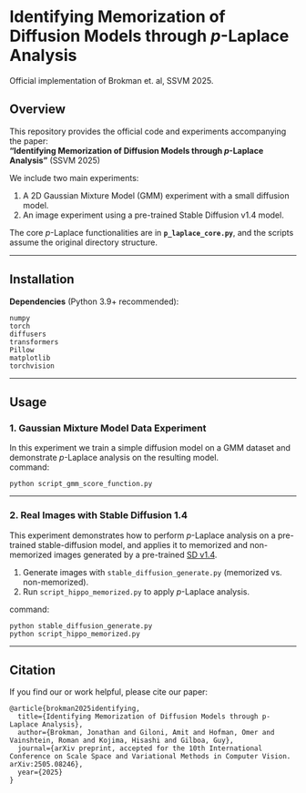 # Identifying Memorization of Diffusion Models through *p*-Laplace Analysis  
Official implementation of Brokman et. al, SSVM 2025.

## Overview

This repository provides the official code and experiments accompanying the paper:  
**“Identifying Memorization of Diffusion Models through *p*-Laplace Analysis”** (SSVM 2025)

We include two main experiments:
1. A 2D Gaussian Mixture Model (GMM) experiment with a small diffusion model.
2. An image experiment using a pre-trained Stable Diffusion v1.4 model.

The core *p*-Laplace functionalities are in **`p_laplace_core.py`**, and the scripts assume the original directory structure.

---

## Installation

**Dependencies** (Python 3.9+ recommended):
```
numpy
torch
diffusers
transformers
Pillow
matplotlib
torchvision
```

---

## Usage

### 1. Gaussian Mixture Model Data Experiment
In this experiment we train a simple diffusion model on a GMM dataset and demonstrate *p*-Laplace analysis on the resulting model.  
command:
```
python script_gmm_score_function.py
```

---

### 2. Real Images with Stable Diffusion 1.4
This experiment demonstrates how to perform *p*-Laplace analysis on a pre-trained stable-diffusion model, and applies it to memorized and non-memorized images generated by a pre-trained [SD v1.4](https://huggingface.co/CompVis/stable-diffusion-v1-4).  

1) Generate images with `stable_diffusion_generate.py` (memorized vs. non-memorized).  
2) Run `script_hippo_memorized.py` to apply *p*-Laplace analysis.

command:
```
python stable_diffusion_generate.py
python script_hippo_memorized.py
```

---

## Citation

If you find our or work helpful, please cite our paper:

```
@article{brokman2025identifying,
  title={Identifying Memorization of Diffusion Models through p-Laplace Analysis},
  author={Brokman, Jonathan and Giloni, Amit and Hofman, Omer and Vainshtein, Roman and Kojima, Hisashi and Gilboa, Guy},
  journal={arXiv preprint, accepted for the 10th International Conference on Scale Space and Variational Methods in Computer Vision. arXiv:2505.08246},
  year={2025}
}
```
